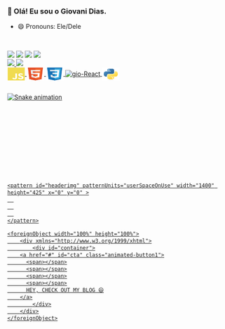 
   ### 👋 Olá! Eu sou o **Giovani Dias**.

- 😄 Pronouns: Ele/Dele

##
<div style="display: inline_block"><br>
<a href="mailto:giovani.eb3@gmail.com" ><img src="https://img.shields.io/badge/Gmail-D14836?style=for-the-badge&logo=gmail&logoColor=white" target="_blank"></a>
<a href="https://www.instagram.com/giovanii.dias" target="_blank"><img src= 
"https://img.shields.io/badge/Instagram-E4405F?style=for-the-badge&logo=instagram&logoColor=white" target="_blank"></a>
<a href= "https://www.linkedin.com/in/giovani-dias-de-abreu-b5b272192" target="_blank"><img src= "https://img.shields.io/badge/LinkedIn-0077B5?style=for-the-badge&logo=linkedin&logoColor=white" target="_blank"></a>
<a href="#" target="_blank"><img src="https://img.shields.io/badge/Slack-4A154B?style=for-the-badge&logo=slack&logoColor=white" target="_blank"></a>
</div>


<div>
  <a href="https://github.com/giovaniidias">
  <img height="190em" src="https://github-readme-stats.vercel.app/api?username=giovaniidias&show_icons=true&theme=dark&include_all_commits=true&count_private=true"/>
  <img height="100em" src="https://github-readme-stats.vercel.app/api/top-langs/?username=giovaniidias&layout=compact&langs_count=7&theme=dark"/>
     </div>



<div>     
  <img align="center" alt="gio-Js" height="30" width="40" src="https://raw.githubusercontent.com/devicons/devicon/master/icons/javascript/javascript-plain.svg">
  <img align="center" alt="gio-HTML" height="30" width="40" src="https://raw.githubusercontent.com/devicons/devicon/master/icons/html5/html5-original.svg">
  <img align="center" alt="gio-CSS" height="30" width="40" src="https://raw.githubusercontent.com/devicons/devicon/master/icons/css3/css3-original.svg">
 <img align="center" alt="gio-React" height="30" width="40" src="https://cdn.jsdelivr.net/gh/devicons/devicon/icons/react/react-original-wordmark.svg" />
 <img align="center" alt="gio-Python" height="30" width="40" src="https://raw.githubusercontent.com/devicons/devicon/master/icons/python/python-original.svg">
 </div>

##

     
![Snake animation](https://github.com/giovaniidias/giovaniidias/blob/output/github-contribution-grid-snake.svg)


<svg width="1400" height="425" xmlns="http://www.w3.org/2000/svg">
  <defs>

    <pattern id="headerimg" patternUnits="userSpaceOnUse" width="1400" height="425" x="0" y="0" >
      
      
      
    </pattern>
  <style>
      
    
      #container {
        font-family:
          system-ui,
          -apple-system,
          'Segoe UI',
          Roboto,
          Helvetica,
          Arial,
          sans-serif,
          'Apple Color Emoji',
          'Segoe UI Emoji';
        display: flex;
        flex-direction: column;
        align-items: center;
        justify-content: center;
        margin: 0;
        width: 100%;
        height: 425px;
        text-align: center;
      }
      #container:hover{
        border:10px solid blue;
      }
      #cta{
        padding: 24px;
        font-size: 26px;
        font-weight:bold;
        color: #FFF;
        margin-top:200px;
        box-shadow: 5px 5px 5px 1px rgba(0, 0, 0, 0.3);
      }
      
      .animated-button {
        background: linear-gradient(-30deg, #0b1b3d 50%, #08142b 50%);
        padding: 20px 40px;
        margin: 12px;
        display: inline-block;
        -webkit-transform: translate(0%, 0%);
                transform: translate(0%, 0%);
        overflow: hidden;
        color: #d4e0f7;
        font-size: 20px;
        letter-spacing: 2.5px;
        text-align: center;
        text-transform: uppercase;
        text-decoration: none;
        -webkit-box-shadow: 0 20px 50px rgba(0, 0, 0, 0.5);
                box-shadow: 0 20px 50px rgba(0, 0, 0, 0.5);
      }
      .animated-button::before {
        content: '';
        position: absolute;
        top: 0px;
        left: 0px;
        width: 100%;
        height: 100%;
        background-color: #8592ad;
        opacity: 0;
        -webkit-transition: .2s opacity ease-in-out;
        transition: .2s opacity ease-in-out;
      }
      .animated-button:hover::before {
        opacity: 0.2;
      }
      .animated-button span {
        position: absolute;
      }
      .animated-button span:nth-child(1) {
        top: 0px;
        left: 0px;
        width: 100%;
        height: 2px;
        background: -webkit-gradient(linear, right top, left top, from(rgba(8, 20, 43, 0)), to(#2662d9));
        background: linear-gradient(to left, rgba(8, 20, 43, 0), #2662d9);
        -webkit-animation: 2s animateTop linear infinite;
                animation: 2s animateTop linear infinite;
      }
      @-webkit-keyframes animateTop {
        0% {
          -webkit-transform: translateX(100%);
                  transform: translateX(100%);
        }
        100% {
          -webkit-transform: translateX(-100%);
                  transform: translateX(-100%);
        }
      }
      @keyframes animateTop {
        0% {
          -webkit-transform: translateX(100%);
                  transform: translateX(100%);
        }
        100% {
          -webkit-transform: translateX(-100%);
                  transform: translateX(-100%);
        }
      }
      .animated-button span:nth-child(2) {
        top: 0px;
        right: 0px;
        height: 100%;
        width: 2px;
        background: -webkit-gradient(linear, left bottom, left top, from(rgba(8, 20, 43, 0)), to(#2662d9));
        background: linear-gradient(to top, rgba(8, 20, 43, 0), #2662d9);
        -webkit-animation: 2s animateRight linear -1s infinite;
                animation: 2s animateRight linear -1s infinite;
      }
      @-webkit-keyframes animateRight {
        0% {
          -webkit-transform: translateY(100%);
                  transform: translateY(100%);
        }
        100% {
          -webkit-transform: translateY(-100%);
                  transform: translateY(-100%);
        }
      }
      @keyframes animateRight {
        0% {
          -webkit-transform: translateY(100%);
                  transform: translateY(100%);
        }
        100% {
          -webkit-transform: translateY(-100%);
                  transform: translateY(-100%);
        }
      }
      .animated-button span:nth-child(3) {
        bottom: 0px;
        left: 0px;
        width: 100%;
        height: 2px;
        background: -webkit-gradient(linear, left top, right top, from(rgba(8, 20, 43, 0)), to(#2662d9));
        background: linear-gradient(to right, rgba(8, 20, 43, 0), #2662d9);
        -webkit-animation: 2s animateBottom linear infinite;
                animation: 2s animateBottom linear infinite;
      }
      @-webkit-keyframes animateBottom {
        0% {
          -webkit-transform: translateX(-100%);
                  transform: translateX(-100%);
        }
        100% {
          -webkit-transform: translateX(100%);
                  transform: translateX(100%);
        }
      }
      @keyframes animateBottom {
        0% {
          -webkit-transform: translateX(-100%);
                  transform: translateX(-100%);
        }
        100% {
          -webkit-transform: translateX(100%);
                  transform: translateX(100%);
        }
      }
      .animated-button span:nth-child(4) {
        top: 0px;
        left: 0px;
        height: 100%;
        width: 2px;
        background: -webkit-gradient(linear, left top, left bottom, from(rgba(8, 20, 43, 0)), to(#2662d9));
        background: linear-gradient(to bottom, rgba(8, 20, 43, 0), #2662d9);
        -webkit-animation: 2s animateLeft linear -1s infinite;
                animation: 2s animateLeft linear -1s infinite;
      }
      @-webkit-keyframes animateLeft {
        0% {
          -webkit-transform: translateY(-100%);
                  transform: translateY(-100%);
        }
        100% {
          -webkit-transform: translateY(100%);
                  transform: translateY(100%);
        }
      }
      @keyframes animateLeft {
        0% {
          -webkit-transform: translateY(-100%);
                  transform: translateY(-100%);
        }
        100% {
          -webkit-transform: translateY(100%);
                  transform: translateY(100%);
        }
      }
      .animated-button1 {
        background: linear-gradient(-30deg, #3d0b0b 50%, #2b0808 50%);
        padding: 20px 40px;
        margin: 12px;
        display: inline-block;
        -webkit-transform: translate(0%, 0%);
                transform: translate(0%, 0%);
        overflow: hidden;
        color: #f7d4d4;
        font-size: 20px;
        letter-spacing: 2.5px;
        text-align: center;
        text-transform: uppercase;
        text-decoration: none;
        -webkit-box-shadow: 0 20px 50px rgba(0, 0, 0, 0.5);
                box-shadow: 0 20px 50px rgba(0, 0, 0, 0.5);
      }
      .animated-button1::before {
        content: '';
        position: absolute;
        top: 0px;
        left: 0px;
        width: 100%;
        height: 100%;
        background-color: #ad8585;
        opacity: 0;
        -webkit-transition: .2s opacity ease-in-out;
        transition: .2s opacity ease-in-out;
      }
      .animated-button1:hover::before {
        opacity: 0.2;
      }
      .animated-button1 span {
        position: absolute;
      }
      .animated-button1 span:nth-child(1) {
        top: 0px;
        left: 0px;
        width: 100%;
        height: 2px;
        background: -webkit-gradient(linear, right top, left top, from(rgba(43, 8, 8, 0)), to(#d92626));
        background: linear-gradient(to left, rgba(43, 8, 8, 0), #d92626);
        -webkit-animation: 2s animateTop linear infinite;
                animation: 2s animateTop linear infinite;
      }
      @keyframes animateTop {
        0% {
          -webkit-transform: translateX(100%);
                  transform: translateX(100%);
        }
        100% {
          -webkit-transform: translateX(-100%);
                  transform: translateX(-100%);
        }
      }
      .animated-button1 span:nth-child(2) {
        top: 0px;
        right: 0px;
        height: 100%;
        width: 2px;
        background: -webkit-gradient(linear, left bottom, left top, from(rgba(43, 8, 8, 0)), to(#d92626));
        background: linear-gradient(to top, rgba(43, 8, 8, 0), #d92626);
        -webkit-animation: 2s animateRight linear -1s infinite;
                animation: 2s animateRight linear -1s infinite;
      }
      @keyframes animateRight {
        0% {
          -webkit-transform: translateY(100%);
                  transform: translateY(100%);
        }
        100% {
          -webkit-transform: translateY(-100%);
                  transform: translateY(-100%);
        }
      }
      .animated-button1 span:nth-child(3) {
        bottom: 0px;
        left: 0px;
        width: 100%;
        height: 2px;
        background: -webkit-gradient(linear, left top, right top, from(rgba(43, 8, 8, 0)), to(#d92626));
        background: linear-gradient(to right, rgba(43, 8, 8, 0), #d92626);
        -webkit-animation: 2s animateBottom linear infinite;
                animation: 2s animateBottom linear infinite;
      }
      @keyframes animateBottom {
        0% {
          -webkit-transform: translateX(-100%);
                  transform: translateX(-100%);
        }
        100% {
          -webkit-transform: translateX(100%);
                  transform: translateX(100%);
        }
      }
      .animated-button1 span:nth-child(4) {
        top: 0px;
        left: 0px;
        height: 100%;
        width: 2px;
        background: -webkit-gradient(linear, left top, left bottom, from(rgba(43, 8, 8, 0)), to(#d92626));
        background: linear-gradient(to bottom, rgba(43, 8, 8, 0), #d92626);
        -webkit-animation: 2s animateLeft linear -1s infinite;
                animation: 2s animateLeft linear -1s infinite;
      }
      @keyframes animateLeft {
        0% {
          -webkit-transform: translateY(-100%);
                  transform: translateY(-100%);
        }
        100% {
          -webkit-transform: translateY(100%);
                  transform: translateY(100%);
        }
      }
      .animated-button2 {
        background: linear-gradient(-30deg, #3d240b 50%, #2b1a08 50%);
        padding: 20px 40px;
        margin: 12px;
        display: inline-block;
        -webkit-transform: translate(0%, 0%);
                transform: translate(0%, 0%);
        overflow: hidden;
        color: #f7e6d4;
        font-size: 20px;
        letter-spacing: 2.5px;
        text-align: center;
        text-transform: uppercase;
        text-decoration: none;
        -webkit-box-shadow: 0 20px 50px rgba(0, 0, 0, 0.5);
                box-shadow: 0 20px 50px rgba(0, 0, 0, 0.5);
      }
      .animated-button2::before {
        content: '';
        position: absolute;
        top: 0px;
        left: 0px;
        width: 100%;
        height: 100%;
        background-color: #ad9985;
        opacity: 0;
        -webkit-transition: .2s opacity ease-in-out;
        transition: .2s opacity ease-in-out;
      }
      .animated-button2:hover::before {
        opacity: 0.2;
      }
      .animated-button2 span {
        position: absolute;
      }
      .animated-button2 span:nth-child(1) {
        top: 0px;
        left: 0px;
        width: 100%;
        height: 2px;
        background: -webkit-gradient(linear, right top, left top, from(rgba(43, 26, 8, 0)), to(#d98026));
        background: linear-gradient(to left, rgba(43, 26, 8, 0), #d98026);
        -webkit-animation: 2s animateTop linear infinite;
                animation: 2s animateTop linear infinite;
      }
      @keyframes animateTop {
        0% {
          -webkit-transform: translateX(100%);
                  transform: translateX(100%);
        }
        100% {
          -webkit-transform: translateX(-100%);
                  transform: translateX(-100%);
        }
      }
      .animated-button2 span:nth-child(2) {
        top: 0px;
        right: 0px;
        height: 100%;
        width: 2px;
        background: -webkit-gradient(linear, left bottom, left top, from(rgba(43, 26, 8, 0)), to(#d98026));
        background: linear-gradient(to top, rgba(43, 26, 8, 0), #d98026);
        -webkit-animation: 2s animateRight linear -1s infinite;
                animation: 2s animateRight linear -1s infinite;
      }
      @keyframes animateRight {
        0% {
          -webkit-transform: translateY(100%);
                  transform: translateY(100%);
        }
        100% {
          -webkit-transform: translateY(-100%);
                  transform: translateY(-100%);
        }
      }
      .animated-button2 span:nth-child(3) {
        bottom: 0px;
        left: 0px;
        width: 100%;
        height: 2px;
        background: -webkit-gradient(linear, left top, right top, from(rgba(43, 26, 8, 0)), to(#d98026));
        background: linear-gradient(to right, rgba(43, 26, 8, 0), #d98026);
        -webkit-animation: 2s animateBottom linear infinite;
                animation: 2s animateBottom linear infinite;
      }
      @keyframes animateBottom {
        0% {
          -webkit-transform: translateX(-100%);
                  transform: translateX(-100%);
        }
        100% {
          -webkit-transform: translateX(100%);
                  transform: translateX(100%);
        }
      }
      .animated-button2 span:nth-child(4) {
        top: 0px;
        left: 0px;
        height: 100%;
        width: 2px;
        background: -webkit-gradient(linear, left top, left bottom, from(rgba(43, 26, 8, 0)), to(#d98026));
        background: linear-gradient(to bottom, rgba(43, 26, 8, 0), #d98026);
        -webkit-animation: 2s animateLeft linear -1s infinite;
                animation: 2s animateLeft linear -1s infinite;
      }
      @keyframes animateLeft {
        0% {
          -webkit-transform: translateY(-100%);
                  transform: translateY(-100%);
        }
        100% {
          -webkit-transform: translateY(100%);
                  transform: translateY(100%);
        }
      }
      .animated-button3 {
        background: linear-gradient(-30deg, #3d3d0b 50%, #2b2b08 50%);
        padding: 20px 40px;
        margin: 12px;
        display: inline-block;
        -webkit-transform: translate(0%, 0%);
                transform: translate(0%, 0%);
        overflow: hidden;
        color: #f7f7d4;
        font-size: 20px;
        letter-spacing: 2.5px;
        text-align: center;
        text-transform: uppercase;
        text-decoration: none;
        -webkit-box-shadow: 0 20px 50px rgba(0, 0, 0, 0.5);
                box-shadow: 0 20px 50px rgba(0, 0, 0, 0.5);
      }
      .animated-button3::before {
        content: '';
        position: absolute;
        top: 0px;
        left: 0px;
        width: 100%;
        height: 100%;
        background-color: #adad85;
        opacity: 0;
        -webkit-transition: .2s opacity ease-in-out;
        transition: .2s opacity ease-in-out;
      }
      .animated-button3:hover::before {
        opacity: 0.2;
      }
      .animated-button3 span {
        position: absolute;
      }
      .animated-button3 span:nth-child(1) {
        top: 0px;
        left: 0px;
        width: 100%;
        height: 2px;
        background: -webkit-gradient(linear, right top, left top, from(rgba(43, 43, 8, 0)), to(#d9d926));
        background: linear-gradient(to left, rgba(43, 43, 8, 0), #d9d926);
        -webkit-animation: 2s animateTop linear infinite;
                animation: 2s animateTop linear infinite;
      }
      @keyframes animateTop {
        0% {
          -webkit-transform: translateX(100%);
                  transform: translateX(100%);
        }
        100% {
          -webkit-transform: translateX(-100%);
                  transform: translateX(-100%);
        }
      }
      .animated-button3 span:nth-child(2) {
        top: 0px;
        right: 0px;
        height: 100%;
        width: 2px;
        background: -webkit-gradient(linear, left bottom, left top, from(rgba(43, 43, 8, 0)), to(#d9d926));
        background: linear-gradient(to top, rgba(43, 43, 8, 0), #d9d926);
        -webkit-animation: 2s animateRight linear -1s infinite;
                animation: 2s animateRight linear -1s infinite;
      }
      @keyframes animateRight {
        0% {
          -webkit-transform: translateY(100%);
                  transform: translateY(100%);
        }
        100% {
          -webkit-transform: translateY(-100%);
                  transform: translateY(-100%);
        }
      }
      .animated-button3 span:nth-child(3) {
        bottom: 0px;
        left: 0px;
        width: 100%;
        height: 2px;
        background: -webkit-gradient(linear, left top, right top, from(rgba(43, 43, 8, 0)), to(#d9d926));
        background: linear-gradient(to right, rgba(43, 43, 8, 0), #d9d926);
        -webkit-animation: 2s animateBottom linear infinite;
                animation: 2s animateBottom linear infinite;
      }
      @keyframes animateBottom {
        0% {
          -webkit-transform: translateX(-100%);
                  transform: translateX(-100%);
        }
        100% {
          -webkit-transform: translateX(100%);
                  transform: translateX(100%);
        }
      }
      .animated-button3 span:nth-child(4) {
        top: 0px;
        left: 0px;
        height: 100%;
        width: 2px;
        background: -webkit-gradient(linear, left top, left bottom, from(rgba(43, 43, 8, 0)), to(#d9d926));
        background: linear-gradient(to bottom, rgba(43, 43, 8, 0), #d9d926);
        -webkit-animation: 2s animateLeft linear -1s infinite;
                animation: 2s animateLeft linear -1s infinite;
      }
      @keyframes animateLeft {
        0% {
          -webkit-transform: translateY(-100%);
                  transform: translateY(-100%);
        }
        100% {
          -webkit-transform: translateY(100%);
                  transform: translateY(100%);
        }
      }
      .animated-button4 {
        background: linear-gradient(-30deg, #243d0b 50%, #1a2b08 50%);
        padding: 20px 40px;
        margin: 12px;
        display: inline-block;
        -webkit-transform: translate(0%, 0%);
                transform: translate(0%, 0%);
        overflow: hidden;
        color: #e6f7d4;
        font-size: 20px;
        letter-spacing: 2.5px;
        text-align: center;
        text-transform: uppercase;
        text-decoration: none;
        -webkit-box-shadow: 0 20px 50px rgba(0, 0, 0, 0.5);
                box-shadow: 0 20px 50px rgba(0, 0, 0, 0.5);
      }
      .animated-button4::before {
        content: '';
        position: absolute;
        top: 0px;
        left: 0px;
        width: 100%;
        height: 100%;
        background-color: #99ad85;
        opacity: 0;
        -webkit-transition: .2s opacity ease-in-out;
        transition: .2s opacity ease-in-out;
      }
      .animated-button4:hover::before {
        opacity: 0.2;
      }
      .animated-button4 span {
        position: absolute;
      }
      .animated-button4 span:nth-child(1) {
        top: 0px;
        left: 0px;
        width: 100%;
        height: 2px;
        background: -webkit-gradient(linear, right top, left top, from(rgba(26, 43, 8, 0)), to(#80d926));
        background: linear-gradient(to left, rgba(26, 43, 8, 0), #80d926);
        -webkit-animation: 2s animateTop linear infinite;
                animation: 2s animateTop linear infinite;
      }
      @keyframes animateTop {
        0% {
          -webkit-transform: translateX(100%);
                  transform: translateX(100%);
        }
        100% {
          -webkit-transform: translateX(-100%);
                  transform: translateX(-100%);
        }
      }
      .animated-button4 span:nth-child(2) {
        top: 0px;
        right: 0px;
        height: 100%;
        width: 2px;
        background: -webkit-gradient(linear, left bottom, left top, from(rgba(26, 43, 8, 0)), to(#80d926));
        background: linear-gradient(to top, rgba(26, 43, 8, 0), #80d926);
        -webkit-animation: 2s animateRight linear -1s infinite;
                animation: 2s animateRight linear -1s infinite;
      }
      @keyframes animateRight {
        0% {
          -webkit-transform: translateY(100%);
                  transform: translateY(100%);
        }
        100% {
          -webkit-transform: translateY(-100%);
                  transform: translateY(-100%);
        }
      }
      .animated-button4 span:nth-child(3) {
        bottom: 0px;
        left: 0px;
        width: 100%;
        height: 2px;
        background: -webkit-gradient(linear, left top, right top, from(rgba(26, 43, 8, 0)), to(#80d926));
        background: linear-gradient(to right, rgba(26, 43, 8, 0), #80d926);
        -webkit-animation: 2s animateBottom linear infinite;
                animation: 2s animateBottom linear infinite;
      }
      @keyframes animateBottom {
        0% {
          -webkit-transform: translateX(-100%);
                  transform: translateX(-100%);
        }
        100% {
          -webkit-transform: translateX(100%);
                  transform: translateX(100%);
        }
      }
      .animated-button4 span:nth-child(4) {
        top: 0px;
        left: 0px;
        height: 100%;
        width: 2px;
        background: -webkit-gradient(linear, left top, left bottom, from(rgba(26, 43, 8, 0)), to(#80d926));
        background: linear-gradient(to bottom, rgba(26, 43, 8, 0), #80d926);
        -webkit-animation: 2s animateLeft linear -1s infinite;
                animation: 2s animateLeft linear -1s infinite;
      }
      @keyframes animateLeft {
        0% {
          -webkit-transform: translateY(-100%);
                  transform: translateY(-100%);
        }
        100% {
          -webkit-transform: translateY(100%);
                  transform: translateY(100%);
        }
      }
      .animated-button5 {
        background: linear-gradient(-30deg, #0b3d0b 50%, #082b08 50%);
        padding: 20px 40px;
        margin: 12px;
        display: inline-block;
        -webkit-transform: translate(0%, 0%);
                transform: translate(0%, 0%);
        overflow: hidden;
        color: #d4f7d4;
        font-size: 20px;
        letter-spacing: 2.5px;
        text-align: center;
        text-transform: uppercase;
        text-decoration: none;
        -webkit-box-shadow: 0 20px 50px rgba(0, 0, 0, 0.5);
                box-shadow: 0 20px 50px rgba(0, 0, 0, 0.5);
      }
      .animated-button5::before {
        content: '';
        position: absolute;
        top: 0px;
        left: 0px;
        width: 100%;
        height: 100%;
        background-color: #85ad85;
        opacity: 0;
        -webkit-transition: .2s opacity ease-in-out;
        transition: .2s opacity ease-in-out;
      }
      .animated-button5:hover::before {
        opacity: 0.2;
      }
      .animated-button5 span {
        position: absolute;
      }
      .animated-button5 span:nth-child(1) {
        top: 0px;
        left: 0px;
        width: 100%;
        height: 2px;
        background: -webkit-gradient(linear, right top, left top, from(rgba(8, 43, 8, 0)), to(#26d926));
        background: linear-gradient(to left, rgba(8, 43, 8, 0), #26d926);
        -webkit-animation: 2s animateTop linear infinite;
                animation: 2s animateTop linear infinite;
      }
      @keyframes animateTop {
        0% {
          -webkit-transform: translateX(100%);
                  transform: translateX(100%);
        }
        100% {
          -webkit-transform: translateX(-100%);
                  transform: translateX(-100%);
        }
      }
      .animated-button5 span:nth-child(2) {
        top: 0px;
        right: 0px;
        height: 100%;
        width: 2px;
        background: -webkit-gradient(linear, left bottom, left top, from(rgba(8, 43, 8, 0)), to(#26d926));
        background: linear-gradient(to top, rgba(8, 43, 8, 0), #26d926);
        -webkit-animation: 2s animateRight linear -1s infinite;
                animation: 2s animateRight linear -1s infinite;
      }
      @keyframes animateRight {
        0% {
          -webkit-transform: translateY(100%);
                  transform: translateY(100%);
        }
        100% {
          -webkit-transform: translateY(-100%);
                  transform: translateY(-100%);
        }
      }
      .animated-button5 span:nth-child(3) {
        bottom: 0px;
        left: 0px;
        width: 100%;
        height: 2px;
        background: -webkit-gradient(linear, left top, right top, from(rgba(8, 43, 8, 0)), to(#26d926));
        background: linear-gradient(to right, rgba(8, 43, 8, 0), #26d926);
        -webkit-animation: 2s animateBottom linear infinite;
                animation: 2s animateBottom linear infinite;
      }
      @keyframes animateBottom {
        0% {
          -webkit-transform: translateX(-100%);
                  transform: translateX(-100%);
        }
        100% {
          -webkit-transform: translateX(100%);
                  transform: translateX(100%);
        }
      }
      .animated-button5 span:nth-child(4) {
        top: 0px;
        left: 0px;
        height: 100%;
        width: 2px;
        background: -webkit-gradient(linear, left top, left bottom, from(rgba(8, 43, 8, 0)), to(#26d926));
        background: linear-gradient(to bottom, rgba(8, 43, 8, 0), #26d926);
        -webkit-animation: 2s animateLeft linear -1s infinite;
                animation: 2s animateLeft linear -1s infinite;
      }
      @keyframes animateLeft {
        0% {
          -webkit-transform: translateY(-100%);
                  transform: translateY(-100%);
        }
        100% {
          -webkit-transform: translateY(100%);
                  transform: translateY(100%);
        }
      }
      .animated-button6 {
        background: linear-gradient(-30deg, #0b3d24 50%, #082b1a 50%);
        padding: 20px 40px;
        margin: 12px;
        display: inline-block;
        -webkit-transform: translate(0%, 0%);
                transform: translate(0%, 0%);
        overflow: hidden;
        color: #d4f7e6;
        font-size: 20px;
        letter-spacing: 2.5px;
        text-align: center;
        text-transform: uppercase;
        text-decoration: none;
        -webkit-box-shadow: 0 20px 50px rgba(0, 0, 0, 0.5);
                box-shadow: 0 20px 50px rgba(0, 0, 0, 0.5);
      }
      .animated-button6::before {
        content: '';
        position: absolute;
        top: 0px;
        left: 0px;
        width: 100%;
        height: 100%;
        background-color: #85ad99;
        opacity: 0;
        -webkit-transition: .2s opacity ease-in-out;
        transition: .2s opacity ease-in-out;
      }
      .animated-button6:hover::before {
        opacity: 0.2;
      }
      .animated-button6 span {
        position: absolute;
      }
      .animated-button6 span:nth-child(1) {
        top: 0px;
        left: 0px;
        width: 100%;
        height: 2px;
        background: -webkit-gradient(linear, right top, left top, from(rgba(8, 43, 26, 0)), to(#26d980));
        background: linear-gradient(to left, rgba(8, 43, 26, 0), #26d980);
        -webkit-animation: 2s animateTop linear infinite;
                animation: 2s animateTop linear infinite;
      }
      @keyframes animateTop {
        0% {
          -webkit-transform: translateX(100%);
                  transform: translateX(100%);
        }
        100% {
          -webkit-transform: translateX(-100%);
                  transform: translateX(-100%);
        }
      }
      .animated-button6 span:nth-child(2) {
        top: 0px;
        right: 0px;
        height: 100%;
        width: 2px;
        background: -webkit-gradient(linear, left bottom, left top, from(rgba(8, 43, 26, 0)), to(#26d980));
        background: linear-gradient(to top, rgba(8, 43, 26, 0), #26d980);
        -webkit-animation: 2s animateRight linear -1s infinite;
                animation: 2s animateRight linear -1s infinite;
      }
      @keyframes animateRight {
        0% {
          -webkit-transform: translateY(100%);
                  transform: translateY(100%);
        }
        100% {
          -webkit-transform: translateY(-100%);
                  transform: translateY(-100%);
        }
      }
      .animated-button6 span:nth-child(3) {
        bottom: 0px;
        left: 0px;
        width: 100%;
        height: 2px;
        background: -webkit-gradient(linear, left top, right top, from(rgba(8, 43, 26, 0)), to(#26d980));
        background: linear-gradient(to right, rgba(8, 43, 26, 0), #26d980);
        -webkit-animation: 2s animateBottom linear infinite;
                animation: 2s animateBottom linear infinite;
      }
      @keyframes animateBottom {
        0% {
          -webkit-transform: translateX(-100%);
                  transform: translateX(-100%);
        }
        100% {
          -webkit-transform: translateX(100%);
                  transform: translateX(100%);
        }
      }
      .animated-button6 span:nth-child(4) {
        top: 0px;
        left: 0px;
        height: 100%;
        width: 2px;
        background: -webkit-gradient(linear, left top, left bottom, from(rgba(8, 43, 26, 0)), to(#26d980));
        background: linear-gradient(to bottom, rgba(8, 43, 26, 0), #26d980);
        -webkit-animation: 2s animateLeft linear -1s infinite;
                animation: 2s animateLeft linear -1s infinite;
      }
      @keyframes animateLeft {
        0% {
          -webkit-transform: translateY(-100%);
                  transform: translateY(-100%);
        }
        100% {
          -webkit-transform: translateY(100%);
                  transform: translateY(100%);
        }
      }
      .animated-button7 {
        background: linear-gradient(-30deg, #0b3d3d 50%, #082b2b 50%);
        padding: 20px 40px;
        margin: 12px;
        display: inline-block;
        -webkit-transform: translate(0%, 0%);
                transform: translate(0%, 0%);
        overflow: hidden;
        color: #d4f7f7;
        font-size: 20px;
        letter-spacing: 2.5px;
        text-align: center;
        text-transform: uppercase;
        text-decoration: none;
        -webkit-box-shadow: 0 20px 50px rgba(0, 0, 0, 0.5);
                box-shadow: 0 20px 50px rgba(0, 0, 0, 0.5);
      }
      .animated-button7::before {
        content: '';
        position: absolute;
        top: 0px;
        left: 0px;
        width: 100%;
        height: 100%;
        background-color: #85adad;
        opacity: 0;
        -webkit-transition: .2s opacity ease-in-out;
        transition: .2s opacity ease-in-out;
      }
      .animated-button7:hover::before {
        opacity: 0.2;
      }
      .animated-button7 span {
        position: absolute;
      }
      .animated-button7 span:nth-child(1) {
        top: 0px;
        left: 0px;
        width: 100%;
        height: 2px;
        background: -webkit-gradient(linear, right top, left top, from(rgba(8, 43, 43, 0)), to(#26d9d9));
        background: linear-gradient(to left, rgba(8, 43, 43, 0), #26d9d9);
        -webkit-animation: 2s animateTop linear infinite;
                animation: 2s animateTop linear infinite;
      }
      @keyframes animateTop {
        0% {
          -webkit-transform: translateX(100%);
                  transform: translateX(100%);
        }
        100% {
          -webkit-transform: translateX(-100%);
                  transform: translateX(-100%);
        }
      }
      .animated-button7 span:nth-child(2) {
        top: 0px;
        right: 0px;
        height: 100%;
        width: 2px;
        background: -webkit-gradient(linear, left bottom, left top, from(rgba(8, 43, 43, 0)), to(#26d9d9));
        background: linear-gradient(to top, rgba(8, 43, 43, 0), #26d9d9);
        -webkit-animation: 2s animateRight linear -1s infinite;
                animation: 2s animateRight linear -1s infinite;
      }
      @keyframes animateRight {
        0% {
          -webkit-transform: translateY(100%);
                  transform: translateY(100%);
        }
        100% {
          -webkit-transform: translateY(-100%);
                  transform: translateY(-100%);
        }
      }
      .animated-button7 span:nth-child(3) {
        bottom: 0px;
        left: 0px;
        width: 100%;
        height: 2px;
        background: -webkit-gradient(linear, left top, right top, from(rgba(8, 43, 43, 0)), to(#26d9d9));
        background: linear-gradient(to right, rgba(8, 43, 43, 0), #26d9d9);
        -webkit-animation: 2s animateBottom linear infinite;
                animation: 2s animateBottom linear infinite;
      }
      @keyframes animateBottom {
        0% {
          -webkit-transform: translateX(-100%);
                  transform: translateX(-100%);
        }
        100% {
          -webkit-transform: translateX(100%);
                  transform: translateX(100%);
        }
      }
      .animated-button7 span:nth-child(4) {
        top: 0px;
        left: 0px;
        height: 100%;
        width: 2px;
        background: -webkit-gradient(linear, left top, left bottom, from(rgba(8, 43, 43, 0)), to(#26d9d9));
        background: linear-gradient(to bottom, rgba(8, 43, 43, 0), #26d9d9);
        -webkit-animation: 2s animateLeft linear -1s infinite;
                animation: 2s animateLeft linear -1s infinite;
      }
      @keyframes animateLeft {
        0% {
          -webkit-transform: translateY(-100%);
                  transform: translateY(-100%);
        }
        100% {
          -webkit-transform: translateY(100%);
                  transform: translateY(100%);
        }
      }
      .animated-button8 {
        background: linear-gradient(-30deg, #0b243d 50%, #081a2b 50%);
        padding: 20px 40px;
        margin: 12px;
        display: inline-block;
        -webkit-transform: translate(0%, 0%);
                transform: translate(0%, 0%);
        overflow: hidden;
        color: #d4e6f7;
        font-size: 20px;
        letter-spacing: 2.5px;
        text-align: center;
        text-transform: uppercase;
        text-decoration: none;
        -webkit-box-shadow: 0 20px 50px rgba(0, 0, 0, 0.5);
                box-shadow: 0 20px 50px rgba(0, 0, 0, 0.5);
      }
      .animated-button8::before {
        content: '';
        position: absolute;
        top: 0px;
        left: 0px;
        width: 100%;
        height: 100%;
        background-color: #8599ad;
        opacity: 0;
        -webkit-transition: .2s opacity ease-in-out;
        transition: .2s opacity ease-in-out;
      }
      .animated-button8:hover::before {
        opacity: 0.2;
      }
      .animated-button8 span {
        position: absolute;
      }
      .animated-button8 span:nth-child(1) {
        top: 0px;
        left: 0px;
        width: 100%;
        height: 2px;
        background: -webkit-gradient(linear, right top, left top, from(rgba(8, 26, 43, 0)), to(#2680d9));
        background: linear-gradient(to left, rgba(8, 26, 43, 0), #2680d9);
        -webkit-animation: 2s animateTop linear infinite;
                animation: 2s animateTop linear infinite;
      }
      @keyframes animateTop {
        0% {
          -webkit-transform: translateX(100%);
                  transform: translateX(100%);
        }
        100% {
          -webkit-transform: translateX(-100%);
                  transform: translateX(-100%);
        }
      }
      .animated-button8 span:nth-child(2) {
        top: 0px;
        right: 0px;
        height: 100%;
        width: 2px;
        background: -webkit-gradient(linear, left bottom, left top, from(rgba(8, 26, 43, 0)), to(#2680d9));
        background: linear-gradient(to top, rgba(8, 26, 43, 0), #2680d9);
        -webkit-animation: 2s animateRight linear -1s infinite;
                animation: 2s animateRight linear -1s infinite;
      }
      @keyframes animateRight {
        0% {
          -webkit-transform: translateY(100%);
                  transform: translateY(100%);
        }
        100% {
          -webkit-transform: translateY(-100%);
                  transform: translateY(-100%);
        }
      }
      .animated-button8 span:nth-child(3) {
        bottom: 0px;
        left: 0px;
        width: 100%;
        height: 2px;
        background: -webkit-gradient(linear, left top, right top, from(rgba(8, 26, 43, 0)), to(#2680d9));
        background: linear-gradient(to right, rgba(8, 26, 43, 0), #2680d9);
        -webkit-animation: 2s animateBottom linear infinite;
                animation: 2s animateBottom linear infinite;
      }
      @keyframes animateBottom {
        0% {
          -webkit-transform: translateX(-100%);
                  transform: translateX(-100%);
        }
        100% {
          -webkit-transform: translateX(100%);
                  transform: translateX(100%);
        }
      }
      .animated-button8 span:nth-child(4) {
        top: 0px;
        left: 0px;
        height: 100%;
        width: 2px;
        background: -webkit-gradient(linear, left top, left bottom, from(rgba(8, 26, 43, 0)), to(#2680d9));
        background: linear-gradient(to bottom, rgba(8, 26, 43, 0), #2680d9);
        -webkit-animation: 2s animateLeft linear -1s infinite;
                animation: 2s animateLeft linear -1s infinite;
      }
      @keyframes animateLeft {
        0% {
          -webkit-transform: translateY(-100%);
                  transform: translateY(-100%);
        }
        100% {
          -webkit-transform: translateY(100%);
                  transform: translateY(100%);
        }
      }
      .animated-button9 {
        background: linear-gradient(-30deg, #0b0b3d 50%, #08082b 50%);
        padding: 20px 40px;
        margin: 12px;
        display: inline-block;
        -webkit-transform: translate(0%, 0%);
                transform: translate(0%, 0%);
        overflow: hidden;
        color: #d4d4f7;
        font-size: 20px;
        letter-spacing: 2.5px;
        text-align: center;
        text-transform: uppercase;
        text-decoration: none;
        -webkit-box-shadow: 0 20px 50px rgba(0, 0, 0, 0.5);
                box-shadow: 0 20px 50px rgba(0, 0, 0, 0.5);
      }
      .animated-button9::before {
        content: '';
        position: absolute;
        top: 0px;
        left: 0px;
        width: 100%;
        height: 100%;
        background-color: #8585ad;
        opacity: 0;
        -webkit-transition: .2s opacity ease-in-out;
        transition: .2s opacity ease-in-out;
      }
      .animated-button9:hover::before {
        opacity: 0.2;
      }
      .animated-button9 span {
        position: absolute;
      }
      .animated-button9 span:nth-child(1) {
        top: 0px;
        left: 0px;
        width: 100%;
        height: 2px;
        background: -webkit-gradient(linear, right top, left top, from(rgba(8, 8, 43, 0)), to(#2626d9));
        background: linear-gradient(to left, rgba(8, 8, 43, 0), #2626d9);
        -webkit-animation: 2s animateTop linear infinite;
                animation: 2s animateTop linear infinite;
      }
      @keyframes animateTop {
        0% {
          -webkit-transform: translateX(100%);
                  transform: translateX(100%);
        }
        100% {
          -webkit-transform: translateX(-100%);
                  transform: translateX(-100%);
        }
      }
      .animated-button9 span:nth-child(2) {
        top: 0px;
        right: 0px;
        height: 100%;
        width: 2px;
        background: -webkit-gradient(linear, left bottom, left top, from(rgba(8, 8, 43, 0)), to(#2626d9));
        background: linear-gradient(to top, rgba(8, 8, 43, 0), #2626d9);
        -webkit-animation: 2s animateRight linear -1s infinite;
                animation: 2s animateRight linear -1s infinite;
      }
      @keyframes animateRight {
        0% {
          -webkit-transform: translateY(100%);
                  transform: translateY(100%);
        }
        100% {
          -webkit-transform: translateY(-100%);
                  transform: translateY(-100%);
        }
      }
      .animated-button9 span:nth-child(3) {
        bottom: 0px;
        left: 0px;
        width: 100%;
        height: 2px;
        background: -webkit-gradient(linear, left top, right top, from(rgba(8, 8, 43, 0)), to(#2626d9));
        background: linear-gradient(to right, rgba(8, 8, 43, 0), #2626d9);
        -webkit-animation: 2s animateBottom linear infinite;
                animation: 2s animateBottom linear infinite;
      }
      @keyframes animateBottom {
        0% {
          -webkit-transform: translateX(-100%);
                  transform: translateX(-100%);
        }
        100% {
          -webkit-transform: translateX(100%);
                  transform: translateX(100%);
        }
      }
      .animated-button9 span:nth-child(4) {
        top: 0px;
        left: 0px;
        height: 100%;
        width: 2px;
        background: -webkit-gradient(linear, left top, left bottom, from(rgba(8, 8, 43, 0)), to(#2626d9));
        background: linear-gradient(to bottom, rgba(8, 8, 43, 0), #2626d9);
        -webkit-animation: 2s animateLeft linear -1s infinite;
                animation: 2s animateLeft linear -1s infinite;
      }
      @keyframes animateLeft {
        0% {
          -webkit-transform: translateY(-100%);
                  transform: translateY(-100%);
        }
        100% {
          -webkit-transform: translateY(100%);
                  transform: translateY(100%);
        }
      }
      .animated-button10 {
        background: linear-gradient(-30deg, #240b3d 50%, #1a082b 50%);
        padding: 20px 40px;
        margin: 12px;
        display: inline-block;
        -webkit-transform: translate(0%, 0%);
                transform: translate(0%, 0%);
        overflow: hidden;
        color: #e6d4f7;
        font-size: 20px;
        letter-spacing: 2.5px;
        text-align: center;
        text-transform: uppercase;
        text-decoration: none;
        -webkit-box-shadow: 0 20px 50px rgba(0, 0, 0, 0.5);
                box-shadow: 0 20px 50px rgba(0, 0, 0, 0.5);
      }
      .animated-button10::before {
        content: '';
        position: absolute;
        top: 0px;
        left: 0px;
        width: 100%;
        height: 100%;
        background-color: #9985ad;
        opacity: 0;
        -webkit-transition: .2s opacity ease-in-out;
        transition: .2s opacity ease-in-out;
      }
      .animated-button10:hover::before {
        opacity: 0.2;
      }
      .animated-button10 span {
        position: absolute;
      }
      .animated-button10 span:nth-child(1) {
        top: 0px;
        left: 0px;
        width: 100%;
        height: 2px;
        background: -webkit-gradient(linear, right top, left top, from(rgba(26, 8, 43, 0)), to(#8026d9));
        background: linear-gradient(to left, rgba(26, 8, 43, 0), #8026d9);
        -webkit-animation: 2s animateTop linear infinite;
                animation: 2s animateTop linear infinite;
      }
      @keyframes animateTop {
        0% {
          -webkit-transform: translateX(100%);
                  transform: translateX(100%);
        }
        100% {
          -webkit-transform: translateX(-100%);
                  transform: translateX(-100%);
        }
      }
      .animated-button10 span:nth-child(2) {
        top: 0px;
        right: 0px;
        height: 100%;
        width: 2px;
        background: -webkit-gradient(linear, left bottom, left top, from(rgba(26, 8, 43, 0)), to(#8026d9));
        background: linear-gradient(to top, rgba(26, 8, 43, 0), #8026d9);
        -webkit-animation: 2s animateRight linear -1s infinite;
                animation: 2s animateRight linear -1s infinite;
      }
      @keyframes animateRight {
        0% {
          -webkit-transform: translateY(100%);
                  transform: translateY(100%);
        }
        100% {
          -webkit-transform: translateY(-100%);
                  transform: translateY(-100%);
        }
      }
      .animated-button10 span:nth-child(3) {
        bottom: 0px;
        left: 0px;
        width: 100%;
        height: 2px;
        background: -webkit-gradient(linear, left top, right top, from(rgba(26, 8, 43, 0)), to(#8026d9));
        background: linear-gradient(to right, rgba(26, 8, 43, 0), #8026d9);
        -webkit-animation: 2s animateBottom linear infinite;
                animation: 2s animateBottom linear infinite;
      }
      @keyframes animateBottom {
        0% {
          -webkit-transform: translateX(-100%);
                  transform: translateX(-100%);
        }
        100% {
          -webkit-transform: translateX(100%);
                  transform: translateX(100%);
        }
      }
      .animated-button10 span:nth-child(4) {
        top: 0px;
        left: 0px;
        height: 100%;
        width: 2px;
        background: -webkit-gradient(linear, left top, left bottom, from(rgba(26, 8, 43, 0)), to(#8026d9));
        background: linear-gradient(to bottom, rgba(26, 8, 43, 0), #8026d9);
        -webkit-animation: 2s animateLeft linear -1s infinite;
                animation: 2s animateLeft linear -1s infinite;
      }
      @keyframes animateLeft {
        0% {
          -webkit-transform: translateY(-100%);
                  transform: translateY(-100%);
        }
        100% {
          -webkit-transform: translateY(100%);
                  transform: translateY(100%);
        }
      }
      .animated-button11 {
        background: linear-gradient(-30deg, #3d0b3d 50%, #2b082b 50%);
        padding: 20px 40px;
        margin: 12px;
        display: inline-block;
        -webkit-transform: translate(0%, 0%);
                transform: translate(0%, 0%);
        overflow: hidden;
        color: #f7d4f7;
        font-size: 20px;
        letter-spacing: 2.5px;
        text-align: center;
        text-transform: uppercase;
        text-decoration: none;
        -webkit-box-shadow: 0 20px 50px rgba(0, 0, 0, 0.5);
                box-shadow: 0 20px 50px rgba(0, 0, 0, 0.5);
      }
      .animated-button11::before {
        content: '';
        position: absolute;
        top: 0px;
        left: 0px;
        width: 100%;
        height: 100%;
        background-color: #ad85ad;
        opacity: 0;
        -webkit-transition: .2s opacity ease-in-out;
        transition: .2s opacity ease-in-out;
      }
      .animated-button11:hover::before {
        opacity: 0.2;
      }
      .animated-button11 span {
        position: absolute;
      }
      .animated-button11 span:nth-child(1) {
        top: 0px;
        left: 0px;
        width: 100%;
        height: 2px;
        background: -webkit-gradient(linear, right top, left top, from(rgba(43, 8, 43, 0)), to(#d926d9));
        background: linear-gradient(to left, rgba(43, 8, 43, 0), #d926d9);
        -webkit-animation: 2s animateTop linear infinite;
                animation: 2s animateTop linear infinite;
      }
      @keyframes animateTop {
        0% {
          -webkit-transform: translateX(100%);
                  transform: translateX(100%);
        }
        100% {
          -webkit-transform: translateX(-100%);
                  transform: translateX(-100%);
        }
      }
      .animated-button11 span:nth-child(2) {
        top: 0px;
        right: 0px;
        height: 100%;
        width: 2px;
        background: -webkit-gradient(linear, left bottom, left top, from(rgba(43, 8, 43, 0)), to(#d926d9));
        background: linear-gradient(to top, rgba(43, 8, 43, 0), #d926d9);
        -webkit-animation: 2s animateRight linear -1s infinite;
                animation: 2s animateRight linear -1s infinite;
      }
      @keyframes animateRight {
        0% {
          -webkit-transform: translateY(100%);
                  transform: translateY(100%);
        }
        100% {
          -webkit-transform: translateY(-100%);
                  transform: translateY(-100%);
        }
      }
      .animated-button11 span:nth-child(3) {
        bottom: 0px;
        left: 0px;
        width: 100%;
        height: 2px;
        background: -webkit-gradient(linear, left top, right top, from(rgba(43, 8, 43, 0)), to(#d926d9));
        background: linear-gradient(to right, rgba(43, 8, 43, 0), #d926d9);
        -webkit-animation: 2s animateBottom linear infinite;
                animation: 2s animateBottom linear infinite;
      }
      @keyframes animateBottom {
        0% {
          -webkit-transform: translateX(-100%);
                  transform: translateX(-100%);
        }
        100% {
          -webkit-transform: translateX(100%);
                  transform: translateX(100%);
        }
      }
      .animated-button11 span:nth-child(4) {
        top: 0px;
        left: 0px;
        height: 100%;
        width: 2px;
        background: -webkit-gradient(linear, left top, left bottom, from(rgba(43, 8, 43, 0)), to(#d926d9));
        background: linear-gradient(to bottom, rgba(43, 8, 43, 0), #d926d9);
        -webkit-animation: 2s animateLeft linear -1s infinite;
                animation: 2s animateLeft linear -1s infinite;
      }
      @keyframes animateLeft {
        0% {
          -webkit-transform: translateY(-100%);
                  transform: translateY(-100%);
        }
        100% {
          -webkit-transform: translateY(100%);
                  transform: translateY(100%);
        }
      }
      .animated-button12 {
        background: linear-gradient(-30deg, #3d0b24 50%, #2b081a 50%);
        padding: 20px 40px;
        margin: 12px;
        display: inline-block;
        -webkit-transform: translate(0%, 0%);
                transform: translate(0%, 0%);
        overflow: hidden;
        color: #f7d4e6;
        font-size: 20px;
        letter-spacing: 2.5px;
        text-align: center;
        text-transform: uppercase;
        text-decoration: none;
        -webkit-box-shadow: 0 20px 50px rgba(0, 0, 0, 0.5);
                box-shadow: 0 20px 50px rgba(0, 0, 0, 0.5);
      }
      .animated-button12::before {
        content: '';
        position: absolute;
        top: 0px;
        left: 0px;
        width: 100%;
        height: 100%;
        background-color: #ad8599;
        opacity: 0;
        -webkit-transition: .2s opacity ease-in-out;
        transition: .2s opacity ease-in-out;
      }
      .animated-button12:hover::before {
        opacity: 0.2;
      }
      .animated-button12 span {
        position: absolute;
      }
      .animated-button12 span:nth-child(1) {
        top: 0px;
        left: 0px;
        width: 100%;
        height: 2px;
        background: -webkit-gradient(linear, right top, left top, from(rgba(43, 8, 26, 0)), to(#d92680));
        background: linear-gradient(to left, rgba(43, 8, 26, 0), #d92680);
        -webkit-animation: 2s animateTop linear infinite;
                animation: 2s animateTop linear infinite;
      }
      @keyframes animateTop {
        0% {
          -webkit-transform: translateX(100%);
                  transform: translateX(100%);
        }
        100% {
          -webkit-transform: translateX(-100%);
                  transform: translateX(-100%);
        }
      }
      .animated-button12 span:nth-child(2) {
        top: 0px;
        right: 0px;
        height: 100%;
        width: 2px;
        background: -webkit-gradient(linear, left bottom, left top, from(rgba(43, 8, 26, 0)), to(#d92680));
        background: linear-gradient(to top, rgba(43, 8, 26, 0), #d92680);
        -webkit-animation: 2s animateRight linear -1s infinite;
                animation: 2s animateRight linear -1s infinite;
      }
      @keyframes animateRight {
        0% {
          -webkit-transform: translateY(100%);
                  transform: translateY(100%);
        }
        100% {
          -webkit-transform: translateY(-100%);
                  transform: translateY(-100%);
        }
      }
      .animated-button12 span:nth-child(3) {
        bottom: 0px;
        left: 0px;
        width: 100%;
        height: 2px;
        background: -webkit-gradient(linear, left top, right top, from(rgba(43, 8, 26, 0)), to(#d92680));
        background: linear-gradient(to right, rgba(43, 8, 26, 0), #d92680);
        -webkit-animation: 2s animateBottom linear infinite;
                animation: 2s animateBottom linear infinite;
      }
      @keyframes animateBottom {
        0% {
          -webkit-transform: translateX(-100%);
                  transform: translateX(-100%);
        }
        100% {
          -webkit-transform: translateX(100%);
                  transform: translateX(100%);
        }
      }
      .animated-button12 span:nth-child(4) {
        top: 0px;
        left: 0px;
        height: 100%;
        width: 2px;
        background: -webkit-gradient(linear, left top, left bottom, from(rgba(43, 8, 26, 0)), to(#d92680));
        background: linear-gradient(to bottom, rgba(43, 8, 26, 0), #d92680);
        -webkit-animation: 2s animateLeft linear -1s infinite;
                animation: 2s animateLeft linear -1s infinite;
      }
      @keyframes animateLeft {
        0% {
          -webkit-transform: translateY(-100%);
                  transform: translateY(-100%);
        }
        100% {
          -webkit-transform: translateY(100%);
                  transform: translateY(100%);
        }
      }
    </style>    
     
  </defs>
 
  <rect x="0" y="0" width="1400" height="425" style="fill:url(#headerimg)"/>
  
	<foreignObject width="100%" height="100%">
		<div xmlns="http://www.w3.org/1999/xhtml">
			<div id="container">
        <a href="#" id="cta" class="animated-button1">
          <span></span>
          <span></span>
          <span></span>
          <span></span>
          HEY, CHECK OUT MY BLOG 😄
        </a>
			</div>
		</div>
	</foreignObject>
</svg>

